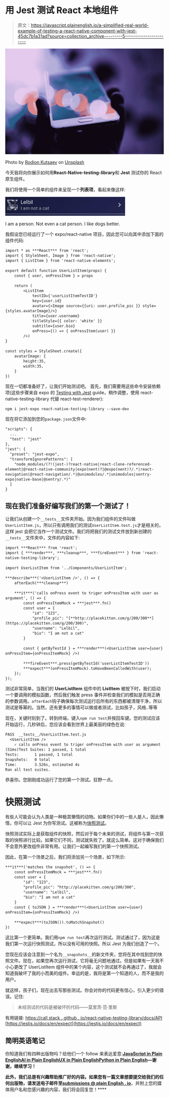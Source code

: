 # 用 Jest 测试 React 本地组件

> 原文：<https://javascript.plainenglish.io/a-simplified-real-world-example-of-testing-a-react-native-component-with-jest-45dc7b1a31ad?source=collection_archive---------5----------------------->

![](img/2d74fcbc95a20a456ecda0674b342f0f.png)

Photo by [Rodion Kutsaev](https://unsplash.com/@frostroomhead?utm_source=medium&utm_medium=referral) on [Unsplash](https://unsplash.com?utm_source=medium&utm_medium=referral)

今天我将向你展示如何用**React-Native-testing-library**和 **Jest** 测试你的 React 原生组件。

我们将使用一个简单的组件来呈现一个**列表项**，看起来像这样:

![](img/b8c9f5c2fe4c79cb0d8777f9e0bf2cbc.png)

I am a person. Not even a cat person. I like dogs better.

我假设您已经运行了一个 expo/react-native 项目，因此您可以向其中添加下面的组件代码:

```
import * as ***React*** from 'react';
import { StyleSheet, Image } from 'react-native';
import { ListItem } from 'react-native-elements';

export default function UserListItem(props) {
    const { user, onPressItem } = props

    return (
        <ListItem
            testID={'userListItemTestID'}
            key={user.id}
            avatar={<Image source={{uri: user.profile_pic }} style={styles.avatarImage}/>}
            title={user.username}
            titleStyle={{ color: 'white' }}
            subtitle={user.bio}
            onPress={() => { onPressItem(user) }}
        />)
}

const styles = StyleSheet.create({
    avatarImage: {
        height:35,
        width:35,
    }
})
```

现在一切都准备好了，让我们开始测试吧。
首先，我们需要用这些命令安装依赖项(这些步骤来自 expo 的 [Testing with Jest](https://docs.expo.io/versions/latest/guides/testing-with-jest/) guide，稍作调整，使用 react-native-testing-library 代替 react-test-renderer):

```
npm i jest-expo react-native-testing-library --save-dev
```

现在将它添加到您的`package.json`文件中:

```
"scripts": {
  ...
  "test": "jest"
},
"jest": {
  "preset": "jest-expo",
  "transformIgnorePatterns": [
    "node_modules/(?!(jest-)?react-native|react-clone-referenced-element|@react-native-community|expo(nent)?|@expo(nent)?/.*|react-navigation|@react-navigation/.*|@unimodules/.*|unimodules|sentry-expo|native-base|@sentry/.*)"
  ]
}
```

## 现在我们准备好编写我们的第一个测试了！

让我们从创建一个`__tests__`文件夹开始。因为我们组件的文件叫做`UserListItem.js`，所以只有调用我们的测试`UserListItem.test.js`才是相关的，这样 jest 会把它当作一个测试文件。我们将把我们的测试文件放到新创建的`__tests__`文件夹中，文件的内容如下:

```
import ***React*** from 'react';
import { ***render***, ***cleanup***, ***fireEvent*** } from 'react-native-testing-library';

import UserListItem from '../Components/UserListItem';

***describe***('<UserListItem />', () => {
    afterEach(***cleanup***)

    ***it***('calls onPress event to triger onPressItem with user as argument', () => {
        const onPressItemMock = ***jest***.fn()
        const user = {
            "id": "123",
            "profile_pic": "[**http://placekitten.com/g/200/300**](https://placekitten.com/g/200/300)",
            "username": "Lelbil",
            "bio": "I am not a cat"
        }

        const { getByTestId } = ***render***(<UserListItem user={user} onPressItem={onPressItemMock} />)

        ***fireEvent***.press(getByTestId('userListItemTestID'))
        ***expect***(onPressItemMock).toHaveBeenCalledWith(user);
    });
});
```

测试非常简单，当我们的 **UserListItem** 组件中的 **ListItem** 被按下时，我们启动一个要调用的模拟函数，然后我们触发 press 事件并检查我们的模拟是否用正确的参数调用。`afterEach`钩子确保每次测试运行后所有的东西都被清理干净，所以测试是等幂的。当然，还有更多的事情可以做或者测试，比如孩子，风格..等等

现在，关键时刻到了。转到终端，键入`npm run test`并按回车键。您的测试应该开始运行，几秒钟后，您应该会看到世界上最美丽的绿色在说:

```
PASS  __tests__/UserListItem.test.js
  <UserListItem />
    ✓ calls onPress event to triger onPressItem with user as argument (51ms)Test Suites: 1 passed, 1 total
Tests:       1 passed, 1 total
Snapshots:   0 total
Time:        3.526s, estimated 4s
Ran all test suites.
```

恭喜你。您刚刚成功运行了您的第一个测试。狂野一点。

# 快照测试

有些人可能会认为人类是一种极其懒惰的动物。如果你们中的一些人是人，因此懒惰，你可以让 Jest 为你写测试。这被称为[快照测试](https://jestjs.io/docs/en/snapshot-testing)。

快照测试实际上是获取组件的快照，然后对于每个未来的测试，将组件与第一次获取的快照进行比较。如果它们不同，测试就失败了。就这么简单。这对于确保我们不会意外更改组件非常有用。让我们一起编写我们的第一个快照测试。

因此，在第一个场景之后，我们将添加另一个场景，如下所示:

```
***it***('matches the snapshot', () => {
    const onPressItemMock = ***jest***.fn()
    const user = {
        "id": "123",
        "profile_pic": "http://placekitten.com/g/200/300",
        "username": "Lelbil",
        "bio": "I am not a cat"
    }
    const { toJSON } = ***render***(<UserListItem user={user} onPressItem={onPressItemMock} />)

    ***expect***(toJSON()).toMatchSnapshot()
})
```

这比第一个更简单。我们用`npm run test`再次运行测试。测试通过了，因为这是我们第一次运行快照测试，所以没有可用的快照。所以 Jest 为我们创造了一个。

您现在应该会注意到一个名为`__snapshots__`的新文件夹，您将在其中找到您的快照文件。现在，如果您再次运行测试，它将毫无问题地通过。但是如果有一天我不小心更改了 UserListItem 组件中的某个内容，这个测试就不会再通过了，我就会知道我破坏了我的小而美的组件。幸运的是，我将是第一个知道的人，而不是我的用户。

就这样，孩子们，现在出去写那些测试。你会对你的代码更有信心，引入更少的错误。记住:

> 未经测试的代码是被破坏的代码——莫里茨·范·里斯

有用链接:
[https://call stack . github . io/react-native-testing-library/docs/API](https://callstack.github.io/react-native-testing-library/docs/api)
[https://jestjs.io/docs/en/expect](https://jestjs.io/docs/en/expect)

## **简明英语笔记**

你知道我们有四种出版物吗？给他们一个 follow 来表达爱意:[**JavaScript in Plain English**](https://medium.com/javascript-in-plain-english)[**AI in Plain English**](https://medium.com/ai-in-plain-english)[**UX in Plain English**](https://medium.com/ux-in-plain-english)[**Python in Plain English**](https://medium.com/python-in-plain-english)**—谢谢，继续学习！**

**此外，我们总是有兴趣帮助推广好的内容。如果您有一篇文章想要提交给我们的任何出版物，请发送电子邮件至[**submissions @ plain English . io**](mailto:submissions@plainenglish.io)**，并附上您的媒体用户名和您感兴趣的内容，我们将会回复您！****